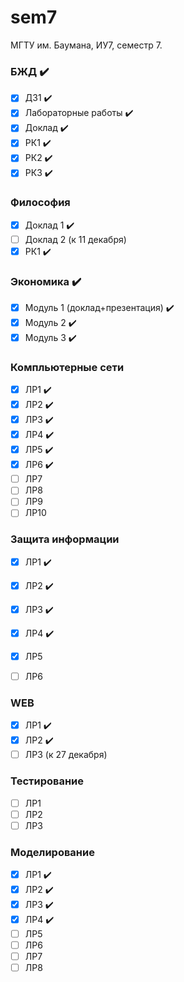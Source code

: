 # sem7
МГТУ им. Баумана, ИУ7, семестр 7.

### БЖД :heavy_check_mark:
 - [x] ДЗ1 :heavy_check_mark:
 - [x] Лабораторные работы :heavy_check_mark:
 - [x] Доклад :heavy_check_mark:
 - [x] РК1 :heavy_check_mark:
 - [x] РК2 :heavy_check_mark:
 - [x] РК3 :heavy_check_mark:

### Философия
 - [x] Доклад 1 :heavy_check_mark:
 - [ ] Доклад 2 (к 11 декабря)
 - [x] РК1 :heavy_check_mark:

### Экономика :heavy_check_mark:
 - [x] Модуль 1 (доклад+презентация) :heavy_check_mark:
 - [x] Модуль 2 :heavy_check_mark:
 - [x] Модуль 3 :heavy_check_mark:

### Компльютерные сети
 - [x] ЛР1 :heavy_check_mark: 
 - [x] ЛР2 :heavy_check_mark: 
 - [x] ЛР3 :heavy_check_mark:
 - [x] ЛР4 :heavy_check_mark:
 - [x] ЛР5 :heavy_check_mark:
 - [x] ЛР6 :heavy_check_mark:
 - [ ] ЛР7
 - [ ] ЛР8
 - [ ] ЛР9
 - [ ] ЛР10

### Защита информации
 - [x] ЛР1 :heavy_check_mark:
 - [x] ЛР2 :heavy_check_mark:
 - [x] ЛР3 :heavy_check_mark:
 - [x] ЛР4 :heavy_check_mark:
 - [x] ЛР5
 - [ ] ЛР6


### WEB 
 - [x] ЛР1 :heavy_check_mark: 
 - [x] ЛР2 :heavy_check_mark: 
 - [ ] ЛР3 (к 27 декабря)

### Тестирование 
 - [ ] ЛР1 
 - [ ] ЛР2
 - [ ] ЛР3 

### Моделирование
 - [x] ЛР1 :heavy_check_mark: 
 - [x] ЛР2 :heavy_check_mark: 
 - [x] ЛР3 :heavy_check_mark: 
 - [x] ЛР4 :heavy_check_mark:
 - [ ] ЛР5
 - [ ] ЛР6
 - [ ] ЛР7
 - [ ] ЛР8
